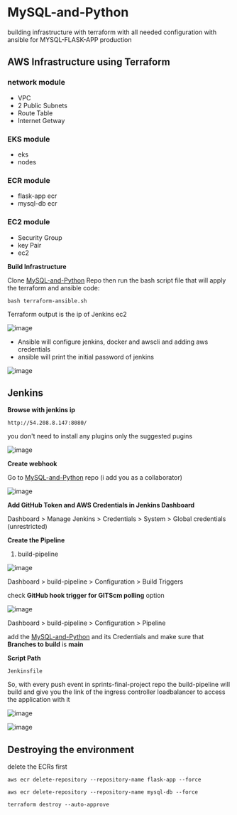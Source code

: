 # MySQL-and-Python

building infrastructure with terraform with all needed configuration with ansible for MYSQL-FLASK-APP production

## AWS Infrastructure using Terraform
### network module
* VPC
* 2 Public Subnets
* Route Table 
* Internet Getway
### EKS module
* eks
* nodes
### ECR module
* flask-app ecr
* mysql-db ecr
### EC2 module
* Security Group
* key Pair
* ec2 

__Build Infrastructure__

Clone [MySQL-and-Python](https://github.com/Amr-Hossam/MySQL-and-Python.git) Repo then run the bash script file that will apply the terraform and ansible code: 
```
bash terraform-ansible.sh 
```

Terraform output is the ip of Jenkins ec2

![image](https://github.com/Amr-Hossam/images/blob/main/jenkins_ip.PNG?raw=true)


* Ansible will configure jenkins, docker and awscli and adding aws credentials
* ansible will print the initial password of jenkins

![image](https://github.com/Amr-Hossam/images/blob/main/jenkins_pass.PNG?raw=tru)

## Jenkins 
__Browse with jenkins ip__

```
http://54.208.8.147:8080/
```
you don't need to install any plugins only the suggested pugins

![image](https://github.com/Amr-Hossam/images/blob/main/plugins.PNG?raw=true)

__Create webhook__

Go to [MySQL-and-Python](https://github.com/Amr-Hossam/MySQL-and-Python.git) repo (i add you as a collaborator)

![image](https://github.com/Amr-Hossam/images/blob/main/webhook-3.PNG?raw=true)

__Add GitHub Token and AWS Credentials in Jenkins Dashboard__

Dashboard > Manage Jenkins > Credentials > System > Global credentials (unrestricted)



__Create the Pipeline__

1. build-pipeline 

![image](https://github.com/Amr-Hossam/images/blob/main/first-pipeline.PNG?raw=true)

Dashboard > build-pipeline > Configuration > Build Triggers

check __GitHub hook trigger for GITScm polling__ option

![image](https://github.com/Amr-Hossam/images/blob/main/build-triggrs.PNG?raw=true)

Dashboard > build-pipeline > Configuration > Pipeline

add the [MySQL-and-Python](https://github.com/Amr-Hossam/MySQL-and-Python.git) and its Credentials and make sure that __Branches to build__ is __main__ 


__Script Path__
```
Jenkinsfile
```


So, with every push event in sprints-final-project repo the build-pipeline will build and give you the link of the ingress controller loadbalancer to access the application with it



![image](https://github.com/Amr-Hossam/images/blob/main//output.PNG?raw=true)


![image](https://github.com/Amr-Hossam/images/blob/main/website.PNG?raw=true)


## Destroying the environment

delete the ECRs first
```
aws ecr delete-repository --repository-name flask-app --force
```
```
aws ecr delete-repository --repository-name mysql-db --force
```
```
terraform destroy --auto-approve
```

